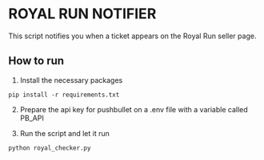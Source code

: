 # ROYAL RUN NOTIFIER

This script notifies you when a ticket appears on the Royal Run seller page.

## How to run
1. Install the necessary packages
```
pip install -r requirements.txt
```

2. Prepare the api key for pushbullet on a .env file with a variable called PB_API

3. Run the script and let it run
```
python royal_checker.py
```
